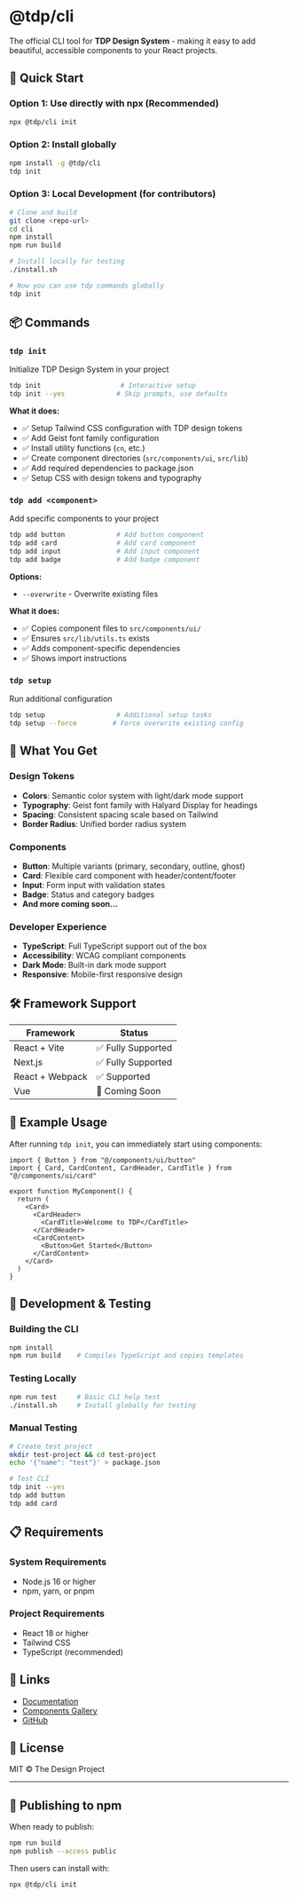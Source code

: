 # @tdp/cli

The official CLI tool for **TDP Design System** - making it easy to add beautiful, accessible components to your React projects.

## 🚀 Quick Start

### Option 1: Use directly with npx (Recommended)
```bash
npx @tdp/cli init
```

### Option 2: Install globally
```bash
npm install -g @tdp/cli
tdp init
```

### Option 3: Local Development (for contributors)
```bash
# Clone and build
git clone <repo-url>
cd cli
npm install
npm run build

# Install locally for testing
./install.sh

# Now you can use tdp commands globally
tdp init
```

## 📦 Commands

### `tdp init`
Initialize TDP Design System in your project

```bash
tdp init                    # Interactive setup
tdp init --yes             # Skip prompts, use defaults
```

**What it does:**
- ✅ Setup Tailwind CSS configuration with TDP design tokens
- ✅ Add Geist font family configuration
- ✅ Install utility functions (`cn`, etc.)
- ✅ Create component directories (`src/components/ui`, `src/lib`)
- ✅ Add required dependencies to package.json
- ✅ Setup CSS with design tokens and typography

### `tdp add <component>`
Add specific components to your project

```bash
tdp add button             # Add button component
tdp add card               # Add card component  
tdp add input              # Add input component
tdp add badge              # Add badge component
```

**Options:**
- `--overwrite` - Overwrite existing files

**What it does:**
- ✅ Copies component files to `src/components/ui/`
- ✅ Ensures `src/lib/utils.ts` exists
- ✅ Adds component-specific dependencies
- ✅ Shows import instructions

### `tdp setup`
Run additional configuration

```bash
tdp setup                  # Additional setup tasks
tdp setup --force         # Force overwrite existing config
```

## 🎨 What You Get

### Design Tokens
- **Colors**: Semantic color system with light/dark mode support
- **Typography**: Geist font family with Halyard Display for headings
- **Spacing**: Consistent spacing scale based on Tailwind
- **Border Radius**: Unified border radius system

### Components
- **Button**: Multiple variants (primary, secondary, outline, ghost)
- **Card**: Flexible card component with header/content/footer
- **Input**: Form input with validation states
- **Badge**: Status and category badges
- **And more coming soon...**

### Developer Experience
- **TypeScript**: Full TypeScript support out of the box
- **Accessibility**: WCAG compliant components
- **Dark Mode**: Built-in dark mode support
- **Responsive**: Mobile-first responsive design

## 🛠️ Framework Support

| Framework | Status |
|-----------|--------|
| React + Vite | ✅ Fully Supported |
| Next.js | ✅ Fully Supported |
| React + Webpack | ✅ Supported |
| Vue | 🚧 Coming Soon |

## 🎯 Example Usage

After running `tdp init`, you can immediately start using components:

```tsx
import { Button } from "@/components/ui/button"
import { Card, CardContent, CardHeader, CardTitle } from "@/components/ui/card"

export function MyComponent() {
  return (
    <Card>
      <CardHeader>
        <CardTitle>Welcome to TDP</CardTitle>
      </CardHeader>
      <CardContent>
        <Button>Get Started</Button>
      </CardContent>
    </Card>
  )
}
```

## 🔧 Development & Testing

### Building the CLI
```bash
npm install
npm run build    # Compiles TypeScript and copies templates
```

### Testing Locally
```bash
npm run test     # Basic CLI help test
./install.sh     # Install globally for testing
```

### Manual Testing
```bash
# Create test project
mkdir test-project && cd test-project
echo '{"name": "test"}' > package.json

# Test CLI
tdp init --yes
tdp add button
tdp add card
```

## 📋 Requirements

### System Requirements
- Node.js 16 or higher
- npm, yarn, or pnpm

### Project Requirements
- React 18 or higher
- Tailwind CSS
- TypeScript (recommended)

## 🔗 Links

- [Documentation](https://your-docs-site.com)
- [Components Gallery](https://your-storybook.com)
- [GitHub](https://github.com/thedesignproject/ds-template)

## 📄 License

MIT © The Design Project

---

## 🚀 Publishing to npm

When ready to publish:

```bash
npm run build
npm publish --access public
```

Then users can install with:
```bash
npx @tdp/cli init
``` 